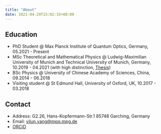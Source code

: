 ```yaml
---
title: "About"
date: 2021-04-29T15:02:33+08:00
---
```


## Education
- PhD Student @ Max Planck Institute of Quantum Optics, Germany, 05.2021 - Present
- MSc Theoretical and Mathematical Physics @ Ludwig-Maximilian University of Munich and Technical University of Munich, Germany, 10.2019 - 04.2021 (with high distinction, [Thesis](/files/master_thesis.pdf))
- BSc Physics @ University of Chinese Academy of Sciences, China, 09.2014 - 06.2018
- Visiting student @ St Edmund Hall, University of Oxford, UK, 10.2017 - 03.2018


## Contact

- Address: G2.26, Hans-Kopfermann-Str.1 85748 Garching, Germany
- Email: yilun.yang@mpq.mpg.de
- [ORCiD](https://orcid.org/0000-0002-1039-4432)